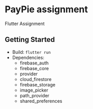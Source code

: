 # PayPie assignment

Flutter Assignment

## Getting Started

- Build: `flutter run`
- Dependencies:
	- firebase_auth
	- firebase_core
	- provider
	- cloud_firestore
	- firebase_storage
	- image_picker
	- path_provider
	- shared_preferences
